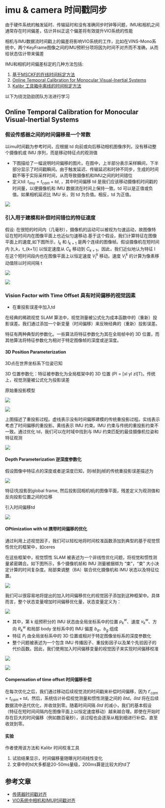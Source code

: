 
# imu & camera 时间戳同步

由于硬件系统的触发延时、传输延时和没有准确同步时钟等问题，IMU和相机之间通常存在时间偏差，估计并纠正这个偏差将有效提升VIO系统的性能

相机与IMU数据流时间戳上的偏差将影响VIO系统的工作，比如在VINS-Mono系统中，两个KeyFrame图像之间的IMU预积分项将因为时间不对齐而不准确，从而给状态估计带来偏差

IMU和相机时间偏差标定的几种方法包括:

1. [基于MSCKF的在线时间标定方法](https://intra.ece.ucr.edu/~mourikis/papers/Li2014IJRR_timing.pdf)
2. [Online Temporal Calibration for Monocular Visual-Inertial Systems](https://arxiv.org/abs/1808.00692)
3. [Kalibr 工具箱中离线的时间标定方法](https://github.com/ethz-asl/kalibr/wiki/camera-imu-calibration)

以下为绕沈劭劼团队方法进行学习

## Online Temporal Calibration for Monocular Visual-Inertial Systems

### 假设传感器之间的时间偏移是一个常数

以imu时间戳为参考时间，应根据 td 向前或向后移动相机图像序列，没有移动整个摄像机或 IMU 序列，而是移动特征点的观测值

- 下图描绘了一幅说明时间偏移的图片。在图中，上半部分表示采样瞬间，下半部分显示了时间戳瞬间。由于触发延迟、传输延迟和时钟不同步，生成的时间戳不等于实际采样时间，从而导致摄像机和IMU之间的时间错位
- 定义td: $t_{imu}=t_{cam}+td$, ，其中时间偏移 td 是我们应该移动摄像机时间戳的时间量，以便摄像机和 IMU 数据流在时间上保持一致。td 可以是正值或负值。如果相机延迟比 IMU 长，则 td 为负值。相反，td 为正值。

![](./img/imu_image_timestamp_align/img1.png)

### 引入用于建模和补偿时间错位的特征速度

假设: 在很短的时间内（几毫秒），摄像机的运动可以被视为匀速运动，故图像特征在短时间内在图像平面上也近似匀速移动.基于这个假设，我们计算特征在图像平面上的速度,如下图所示，$I_k$ 和 $I_{k+1}$ 是两个连续的图像帧。假设摄像机在短时间内 [t_k，t_{k+1}] 以恒定速度从 $C_k$ 移动到 $C_{k+1}$。因此，我们近似地认为特征 l 在这个短时间段内也在图像平面上以恒定速度 $V_l^k$ 移动。速度 $V_l^k$ 的计算为像素移动值除以时间间隔 t

![](./img/imu_image_timestamp_align/img2.png)

![](./img/imu_image_timestamp_align/img3.png)

### Vision Factor with Time Offset 具有时间偏移的视觉因素

- 在重投影误差中加入td

在经典的稀疏视觉 SLAM 算法中，视觉测量被公式化为成本函数中的（重新）投影误差。我们通过添加一个新变量（时间偏移）来反映经典的（重新）投影误差。

特征有两种典型的参数化。一些算法将特征参数化为其在全局帧中的 3D 位置，而其他算法将特征参数化为相对于特定图像帧的深度或逆深度。

#### 3D Position Parameterization

3D点在世界坐标系下位姿已知

3D 位置参数化：特征被参数化为全局框架中的 3D 位置 (Pl = [xl yl zl]T)。传统上，视觉测量被公式化为投影误差

原始重投影模型

![](./img/imu_image_timestamp_align/img4.png)

![](./img/imu_image_timestamp_align/img5.png)

上图描述了重投影过程。虚线表示没有时间偏移建模的传统重投影过程。实线表示考虑了时间偏移的重投影。黄线表示 IMU 约束。IMU 约束与传统的重投影约束不一致。通过优化 td，我们可以在时域中找到与 IMU 约束匹配的最佳摄像机位姿和特征观测

![](./img/imu_image_timestamp_align/img6.png)

#### Depth Parameterization 逆深度参数化

假设图像中特征点的深度或者逆深度已知，则i帧到j帧的传统重投影误差描述为

![](./img/imu_image_timestamp_align/img7.png)

特征l先投影到global frame, 然后投影回相机帧j的图像平面，残差定义为观测值和反向投影位置之间的位移

引入时间偏移td

![](./img/imu_image_timestamp_align/img8.png)

#### OPtimization with td 携带时间偏移的优化

通过利用上述视觉因子，我们可以轻松地将时间校准函数添加到典型的基于视觉惯性优化的框架中，如ceres

在这些框架中，视觉惯性 SLAM 被表述为一个非线性优化问题，将视觉和惯性测量紧密耦合。如下图所示，多个摄像机帧和 IMU 测量被捆绑为 “束”，“束” 大小决定计算的时间复杂度。局部束调整（BA）联合优化摄像机和 IMU 状态以及特征位置。

![](./img/imu_image_timestamp_align/img9.png)

我们可以很容易地将提出的加入时间偏移优化的视觉因子添加到这种框架中。具体而言，整个状态变量增加时间偏移优化量，状态变量定义为：

![](./img/imu_image_timestamp_align/img10.png)

- 其中，第 k 组预积分的 IMU 状态由全局坐标系中的位置 $p_k^w$、速度 $v_k^w$、方向 $R_k^w$ 和局部 body 坐标系中的 IMU 偏差 $b_a$、$b_g$ 组成
- 特征 $P_l$ 由全局坐标系中的 3D 位置或相对于特定图像坐标系的深度参数化
- 整个问题被表述为一个包含 IMU 传播因子、重投影因子以及某个先验因子的代价函数。因此，我们使用加入时间偏移变量的视觉因子来实现时间偏移校准

![](./img/imu_image_timestamp_align/img11.png)

![](./img/imu_image_timestamp_align/img12.png)

#### Compensation of time offset 时间偏移补偿

在每次优化之后，我们通过移动后续视觉流的时间戳来补偿时间偏移，因为 $t′_{cam}=t_{cam}+td$。然后，系统估计补偿视觉测量和惯性测量之间的 $\delta td$。$\delta td$ 将在后续数据流中迭代优化，并收敛到零。随着时间间隔 $\delta td$ 的减小，我们的基本假设（特征在短时间间隔内在图像平面上以恒定速度移动）越来越合理。即使在开始时存在巨大的时间偏移（例如数百毫秒），该过程也会逐渐从粗到细进行补偿，直至收敛到零。

#### 实验

作者使用该方法和 Kalibr 时间校准工具

1. 试验结果显示，时间偏移量随曝光时间线性变化
2. 文章中的td大多都是20-50ms量级，200ms算是比较大的td了

## 参考文章

- [传感器时间戳对齐](https://haolin11.github.io/2022/12/03/Online-Temporal-Calibration-for-Monocular-Visual-Inertial-Systems/)
- [VIO系统中相机和IMU时间戳对齐](https://blog.csdn.net/weixin_50508111/article/details/122466521)
